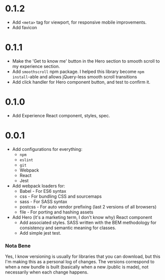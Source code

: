 # 0.1.2
+ Add `<meta>` tag for viewport, for responsive mobile improvements.
+ Add favicon

# 0.1.1
+ Make the 'Get to know me' button in the Hero section to smooth scroll
  to my experience section.
+ Add `smoothscroll` npm package. I helped this library become
  `npm install`-able and allows jQuery-less smooth scroll transitions
+ Add click handler for Hero component button, and test to confirm it.

# 0.1.0
+ Add Experience React component, styles, spec.

# 0.0.1
+ Add configurations for everything:
  + `npm`
  + `eslint`
  + `git`
  + Webpack
  + React
  + Jest
+ Add webpack loaders for:
  + Babel   - For ES6 syntax
  + css     - For bundling CSS and sourcemaps
  + sass    - For SASS syntax
  + postcss - For auto vendor prefixing (last 2 versions of all browsers)
  + file    - For porting and hashing assets
+ Add Hero (it's a marketing term, I don't know why) React component
  + Add associated styles. SASS written with the BEM methodology for
     consistency and semantic meaning for classes.
  + Add simple jest test.


### Nota Bene
Yes, I know versioning is usually for libraries that you can download, but
this I'm making this as a personal log of changes. The versions correspond
to when a new bundle is built (basically when a new /public is made), not
necessarily when each change happens.
